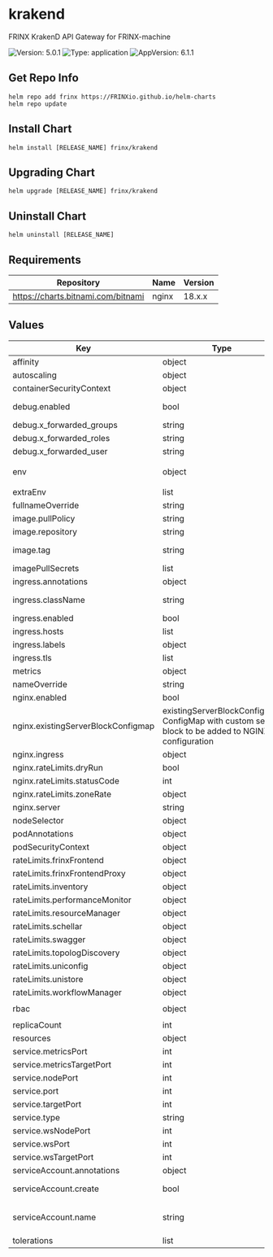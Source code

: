 # krakend

FRINX KrakenD API Gateway for FRINX-machine

![Version: 5.0.1](https://img.shields.io/badge/Version-5.0.1-informational?style=flat-square) ![Type: application](https://img.shields.io/badge/Type-application-informational?style=flat-square) ![AppVersion: 6.1.1](https://img.shields.io/badge/AppVersion-6.1.1-informational?style=flat-square)

## Get Repo Info

```console
helm repo add frinx https://FRINXio.github.io/helm-charts
helm repo update
```

## Install Chart

```console
helm install [RELEASE_NAME] frinx/krakend
```

## Upgrading Chart

```console
helm upgrade [RELEASE_NAME] frinx/krakend
```

## Uninstall Chart

```console
helm uninstall [RELEASE_NAME]
```

## Requirements

| Repository | Name | Version |
|------------|------|---------|
| https://charts.bitnami.com/bitnami | nginx | 18.x.x |

## Values

| Key | Type | Default | Description |
|-----|------|---------|-------------|
| affinity | object | `{}` | [Affinity for pod assignment](https://kubernetes.io/docs/concepts/configuration/assign-pod-node/#affinity-and-anti-affinity) |
| autoscaling | object | `{"enabled":false,"maxReplicas":100,"minReplicas":1,"targetCPUUtilizationPercentage":80}` | [Autoscaling parameters](https://kubernetes.io/docs/tasks/run-application/horizontal-pod-autoscale/) |
| containerSecurityContext | object | `{"capabilities":{"drop":["ALL"]}}` | Security context for KrakenD container |
| debug.enabled | bool | `false` | Simulate USER RBAC headers Used when deployment is without identity provider |
| debug.x_forwarded_groups | string | `"network-admin"` | User groups |
| debug.x_forwarded_roles | string | `"owner"` | User roles |
| debug.x_forwarded_user | string | `"frinx-admin-user"` | User name |
| env | object | `{"ALLOWED_HOSTS":null,"ALLOWED_ORIGINS":null,"DEFAULT_TIMEOUT":"2m","DEVICE_TOPOLOGY_ENABLED":true,"HTTPS_PROXY":null,"HTTP_PROXY":null,"INVENTORY_ENABLED":true,"KRAKEND_TLS_PROTOCOL":"http","L3VPN_ENABLED":false,"LOG_LEVEL":"INFO","NO_PROXY":null,"OAUTH2_KRAKEND_PLUGIN_FROM_MAP":"X-Forwarded-User","OAUTH2_KRAKEND_PLUGIN_TENANT_ID":"frinx","OAUTH2_KRAKEND_PLUGIN_USER_GROUPS_MAP":"X-Forwarded-Groups","OAUTH2_KRAKEND_PLUGIN_USER_ROLES_MAP":"X-Forwarded-Roles","PERFORMANCE_MONITOR_ENABLED":true,"PROXY_ENABLED":false,"RESOURCE_MANAGER_ENABLED":true,"TLS_DISABLED":true,"UNICONFIG_ENABLED":true,"UNICONFIG_PROTOCOL":"http","UNICONFIG_TIMEOUT":"12h","UNICONFIG_ZONES_LIST":"uniconfig","WORKFLOW_MANAGER_ENABLED":true}` | Application environment variables |
| extraEnv | list | `[]` | Additional KrakenD environment variables |
| fullnameOverride | string | `""` | String to partially override app name |
| image.pullPolicy | string | `"IfNotPresent"` | Image pull policy |
| image.repository | string | `"frinx/krakend"` | krakend image repository |
| image.tag | string | `""` | Overrides the image tag whose default is the chart appVersion. |
| imagePullSecrets | list | `[]` | [Image Pull Secrets](https://kubernetes.io/docs/tasks/configure-pod-container/pull-image-private-registry/) |
| ingress.annotations | object | `{}` | Additional annotations for the Ingress resource |
| ingress.className | string | `""` | IngressClass that will be be used to implement the Ingress |
| ingress.enabled | bool | `false` | Enable ingress |
| ingress.hosts | list | `[{"host":"chart-example.local","paths":[{"path":"/","pathType":"ImplementationSpecific"}]}]` | [Ingress Host](https://kubernetes.io/docs/concepts/services-networking/ingress/#the-ingress-resource) |
| ingress.labels | object | `{}` | Additional labels for the Ingress resource |
| ingress.tls | list | `[]` |  |
| metrics | object | `{"enabled":false,"metricsPath":"/metrics","metricsPort":"metrics"}` | Metrics configuration |
| nameOverride | string | `""` | String to partially override app name |
| nginx.enabled | bool | `false` |  |
| nginx.existingServerBlockConfigmap | existingServerBlockConfigmap ConfigMap with custom server block to be added to NGINX configuration | `"krakend-nginx-config"` | [https://artifacthub.io/packages/helm/bitnami/nginx?modal=values&path=existingServerBlockConfigmap] |
| nginx.ingress | object | `{"annotations":{"nginx.ingress.kubernetes.io/force-ssl-redirect":"true","nginx.ingress.kubernetes.io/proxy-connect-timeout":"12h","nginx.ingress.kubernetes.io/proxy-read-timeout":"12h","nginx.ingress.kubernetes.io/proxy-send-timeout":"12h"},"enabled":false}` | Configure the [Nginx Ingress resource](https://artifacthub.io/packages/helm/bitnami/nginx?modal=values&path=ingress) |
| nginx.rateLimits.dryRun | bool | `false` | [limit_req_dry_run](https://nginx.org/en/docs/http/ngx_http_limit_req_module.html#limit_req_dry_run) |
| nginx.rateLimits.statusCode | int | `429` | [limit_req_status](https://nginx.org/en/docs/http/ngx_http_limit_req_module.html#limit_req_status) |
| nginx.rateLimits.zoneRate | object | `{"api":"100r/s","auth":"20r/s","ws":"10r/s"}` | [limit_req_zone](https://nginx.org/en/docs/http/ngx_http_limit_req_module.html#limit_req_zone) |
| nginx.server | string | `"client_body_buffer_size \"8k\";\nclient_header_buffer_size \"1k\";\nproxy_headers_hash_max_size 2048;\nproxy_headers_hash_bucket_size 128;\nproxy_connect_timeout \"12h\";\nproxy_read_timeout \"12h\";\nproxy_send_timeout \"12h\";\n"` |  |
| nodeSelector | object | `{}` | [Node labels for pod assignment](https://kubernetes.io/docs/concepts/scheduling-eviction/assign-pod-node/) |
| podAnnotations | object | `{}` | Pod annotations |
| podSecurityContext | object | `{}` | Configure [Pods Security Context](https://kubernetes.io/docs/tasks/configure-pod-container/security-context/#set-the-security-context-for-a-pod) |
| rateLimits.frinxFrontend | object | `{"proxy":{"capacity":10,"enabled":true,"every":"1s","maxRate":30},"router":{"clientCapacity":30,"enabled":true,"every":"1s","maxRate":10}}` | Rate limits for frinx-frontend |
| rateLimits.frinxFrontendProxy | object | `{"proxy":{"capacity":10,"enabled":true,"every":"10s","maxRate":30},"router":{"clientCapacity":30,"enabled":true,"every":"10s","maxRate":10}}` | Rate limits for frinx-frontend-proxy |
| rateLimits.inventory | object | `{"proxy":{"capacity":10,"enabled":true,"every":"10s","maxRate":30},"router":{"clientCapacity":30,"enabled":true,"every":"10s","maxRate":10}}` | Rate limits for inventory |
| rateLimits.performanceMonitor | object | `{"proxy":{"capacity":10,"enabled":true,"every":"10s","maxRate":30},"router":{"clientCapacity":30,"enabled":true,"every":"10s","maxRate":10}}` | Rate limits for performance-monitor |
| rateLimits.resourceManager | object | `{"proxy":{"capacity":10,"enabled":true,"every":"10s","maxRate":30},"router":{"clientCapacity":30,"enabled":true,"every":"10s","maxRate":10}}` | Rate limits for resource-manager |
| rateLimits.schellar | object | `{"proxy":{"capacity":10,"enabled":true,"every":"10s","maxRate":30},"router":{"clientCapacity":30,"enabled":true,"every":"10s","maxRate":10}}` | Rate limits for schellar |
| rateLimits.swagger | object | `{"proxy":{"capacity":10,"enabled":true,"every":"10s","maxRate":30},"router":{"clientCapacity":30,"enabled":true,"every":"10s","maxRate":10}}` | Rate limits for swagger |
| rateLimits.topologDiscovery | object | `{"proxy":{"capacity":10,"enabled":true,"every":"10s","maxRate":30},"router":{"clientCapacity":30,"enabled":true,"every":"10s","maxRate":10}}` | Rate limits for topology-discovery |
| rateLimits.uniconfig | object | `{"proxy":{"capacity":10,"enabled":true,"every":"10s","maxRate":30},"router":{"clientCapacity":30,"enabled":true,"every":"10s","maxRate":10}}` | Rate limits for uniconfig |
| rateLimits.unistore | object | `{"proxy":{"capacity":10,"enabled":true,"every":"10s","maxRate":30},"router":{"clientCapacity":30,"enabled":true,"every":"10s","maxRate":10}}` | Rate limits for unistore |
| rateLimits.workflowManager | object | `{"proxy":{"capacity":10,"enabled":true,"every":"10s","maxRate":30},"router":{"clientCapacity":30,"enabled":true,"every":"10s","maxRate":10}}` | Rate limits for workflow-manager |
| rbac | object | `{"ADMIN_ACCESS_ROLE":"network-admin","INVENTORY_ADMIN_GROUP":"network-admin","UNICONFIG_CONTROLLER_ADMIN_GROUP":"network-admin","UNISTORE_BEARER_NODE":"bearer","UNISTORE_BEARER_ROLE":"","UNISTORE_CONTROLLER_ADMIN_GROUP":"network-admin","UNISTORE_NETWORK_NODE":"network","UNISTORE_NETWORK_ROLE":"","UNISTORE_OTHER_PERMITTED_ROLES":"","UNISTORE_SERVICE_NODE":"service","UNISTORE_SERVICE_ROLE":"","X_AUTH_USER_GROUP":"network-admin"}` | RBAC configuration |
| replicaCount | int | `1` | Number of replicas of the deployment. |
| resources | object | `{}` | [KrakenD Container resources](https://kubernetes.io/docs/concepts/configuration/manage-compute-resources-container/) |
| service.metricsPort | int | `9091` | Metrics port |
| service.metricsTargetPort | int | `9091` | Metrics target port |
| service.nodePort | int | `30000` | Node port for HTTP |
| service.port | int | `8080` | KrakenD HTTP |
| service.targetPort | int | `8080` | Target port for HTTP |
| service.type | string | `"ClusterIP"` | Service type for HTTP and Websocket |
| service.wsNodePort | int | `30001` | Node port for Websocket |
| service.wsPort | int | `8001` | KrakenD Websocket |
| service.wsTargetPort | int | `8001` | Target port for Websocket |
| serviceAccount.annotations | object | `{}` | Annotations to add to the service account |
| serviceAccount.create | bool | `true` | Specifies whether a service account should be created |
| serviceAccount.name | string | `""` | The name of the service account to use. If not set and create is true, a name is generated using the fullname template |
| tolerations | list | `[]` | [Tolerations for pod assignment](https://kubernetes.io/docs/concepts/configuration/taint-and-toleration/) |

